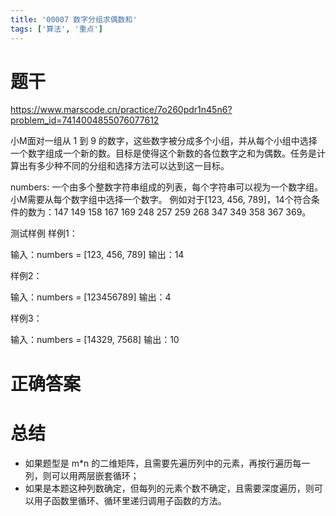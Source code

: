 ```yaml
---
title: '00007 数字分组求偶数和'
tags: ['算法', '重点']
---
```


# 题干

https://www.marscode.cn/practice/7o260pdr1n45n6?problem_id=7414004855076077612

小M面对一组从 1 到 9 的数字，这些数字被分成多个小组，并从每个小组中选择一个数字组成一个新的数。目标是使得这个新数的各位数字之和为偶数。任务是计算出有多少种不同的分组和选择方法可以达到这一目标。

numbers: 一个由多个整数字符串组成的列表，每个字符串可以视为一个数字组。小M需要从每个数字组中选择一个数字。
例如对于[123, 456, 789]，14个符合条件的数为：147 149 158 167 169 248 257 259 268 347 349 358 367 369。

测试样例
样例1：

输入：numbers = [123, 456, 789]
输出：14

样例2：

输入：numbers = [123456789]
输出：4

样例3：

输入：numbers = [14329, 7568]
输出：10

# 正确答案



# 总结

- 如果题型是 m*n 的二维矩阵，且需要先遍历列中的元素，再按行遍历每一列，则可以用两层嵌套循环；
- 如果是本题这种列数确定，但每列的元素个数不确定，且需要深度遍历，则可以用子函数里循环、循环里递归调用子函数的方法。

<script>
  function func(arr) {
    let res = 0
    function count (index, sum = 0) {
      if (index >= arr.length) {
        if (sum % 2 === 0) {
          res += 1
        }
        return
      }
      const num = arr[index]
      const str = num.toString()
      for (let i = 0; i < str.length; i++) {
        const x = Number(str[i])
        count(index + 1, sum + x)
      }
    }
    count(0)
    return res
  }
  console.log(func([123, 456, 789]))
  console.log(func([123456789]))
  console.log(func([14329, 7568]))
</script>
